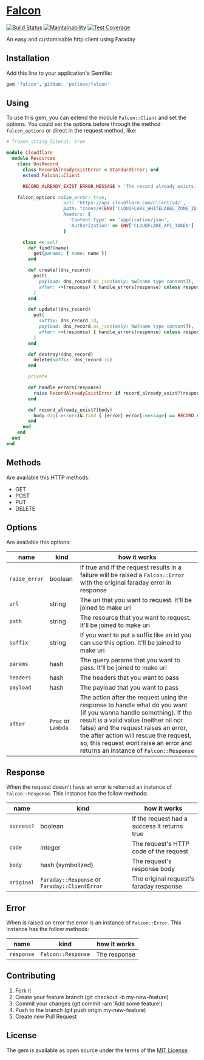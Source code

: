 # [Falcon][gem_page]

[![Build Status][travis_status_image]][travis_page]
[![Maintainability][code_climate_maintainability_image]][code_climate_maintainability_page]
[![Test Coverage][code_climate_test_coverage_image]][code_climate_test_coverage_page]

An easy and customisable http client using Faraday

## Installation

Add this line to your application's Gemfile:

```ruby
gem 'falcon', github: 'petlove/falcon'
```

## Using

To use this gem, you can extend the module `Falcon::Client` and set the options. You could set the options before through the method `falcon_options` or direct in the request method, like:

```ruby
# frozen_string_literal: true

module Cloudflare
  module Resources
    class DnsRecord
      class RecordAlreadyExistError < StandardError; end
      extend Falcon::Client

      RECORD_ALREADY_EXIST_ERROR_MESSAGE = 'The record already exists.'

    falcon_options raise_error: true,
                     url: 'https://api.cloudflare.com/client/v4/',
                     path: "zones/#{ENV['CLOUDFLARE_WHITELABEL_ZONE_ID']}/dns_records",
                     headers: {
                       'Content-Type' => 'application/json',
                       'Authorization' => ENV['CLOUDFLARE_API_TOKEN']
                     }

      class << self
        def find!(name)
          get(params: { name: name })
        end

        def create!(dns_record)
          post(
            payload: dns_record.as_json(only: %w[name type content]),
            after: ->(response) { handle_errors(response) unless response.success? }
          )
        end

        def update!(dns_record)
          put(
            suffix: dns_record.id,
            payload: dns_record.as_json(only: %w[name type content]),
            after: ->(response) { handle_errors(response) unless response.success? }
          )
        end

        def destroy!(dns_record)
          delete(suffix: dns_record.id)
        end

        private

        def handle_errors(response)
          raise RecordAlreadyExistError if record_already_exist?(response.body)
        end

        def record_already_exist?(body)
          body.dig(:errors)&.find { |error| error[:message] == RECORD_ALREADY_EXIST_ERROR_MESSAGE }
        end
      end
    end
  end
end
```

## Methods

Are available this HTTP methods:
* GET
* POST
* PUT
* DELETE

## Options

Are available this options:

| name | kind | how it works |
|------|------|--------------|
| `raise_error` | boolean | If true and if the request results in a failure will be raised a `Falcon::Error` with the original faraday error in response |
| `url` | string | The url that you want to request. It'll be joined to make uri |
| `path` | string | The resource that you want to request. It'll be joined to make uri |
| `suffix` | string | If you want to put a suffix like an id you can use this option. It'll be joined to make uri |
| `params` | hash | The query params that you want to pass. It'll be joined to make uri |
| `headers` | hash | The headers that you want to pass |
| `payload` | hash | The payload that you want to pass |
| `after` | `Proc` or `Lambda` | The action after the request using the response to handle what do you want (if you wanna handle something). If the result is a valid value (neither nil nor false) and the request raises an error, the after action will rescue the request, so, this request wont raise an error and returns an instance of `Falcon::Response` |

## Response

When the request doesn't have an error is returned an instance of `Falcon::Response`. This instance has the follow methods:

| name | kind | how it works |
|------|------|--------------|
| `success?` | boolean | If the request had a success it returns true |
| `code` | integer | The request's HTTP code of the request |
| `body` | hash (symbolized) | The request's response body |
| `original` | `Faraday::Response` or `Faraday::ClientError` | The original request's faraday response |

## Error

When is raised an error the error is an instance of `Falcon::Error`. This instance has the follow methods:

| name | kind | how it works |
|------|------|--------------|
| `response` | `Falcon::Response` | The response |

## Contributing

1. Fork it
2. Create your feature branch (git checkout -b my-new-feature)
3. Commit your changes (git commit -am 'Add some feature')
4. Push to the branch (git push origin my-new-feature)
5. Create new Pull Request

## License

The gem is available as open source under the terms of the [MIT License][mit_license_page].

[gem_page]: https://github.com/petlove/falcon
[code_of_conduct_page]: https://github.com/petlove/falcon/blob/master/CODE_OF_CONDUCT.md
[mit_license_page]: https://opensource.org/licenses/MIT
[contributor_convenant_page]: http://contributor-covenant.org
[travis_status_image]: https://travis-ci.org/petlove/falcon.svg?branch=master
[travis_page]: https://travis-ci.org/petlove/falcon
[code_climate_maintainability_image]: https://api.codeclimate.com/v1/badges/18ea24b096655a4f44c6/maintainability
[code_climate_maintainability_page]: https://codeclimate.com/github/petlove/falcon/maintainability
[code_climate_test_coverage_image]: https://api.codeclimate.com/v1/badges/18ea24b096655a4f44c6/test_coverage
[code_climate_test_coverage_page]: https://codeclimate.com/github/petlove/falcon/test_coverage
